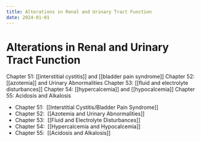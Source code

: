 ```yaml
---
title: Alterations in Renal and Urinary Tract Function
date: 2024-01-01
---
```

# Alterations in Renal and Urinary Tract Function


Chapter 51: [[interstitial cystitis]] and [[bladder pain syndrome]]
Chapter 52: [[azotemia]] and Urinary Abnormalities
Chapter 53: [[fluid and electrolyte disturbances]]
Chapter 54: [[hypercalcemia]] and [[hypocalcemia]]
Chapter 55: Acidosis and Alkalosis

*   Chapter 51:  [[Interstitial Cystitis/Bladder Pain Syndrome]]
*   Chapter 52:  [[Azotemia and Urinary Abnormalities]]
*   Chapter 53:  [[Fluid and Electrolyte Disturbances]]
*   Chapter 54:  [[Hypercalcemia and Hypocalcemia]]
*   Chapter 55:  [[Acidosis and Alkalosis]]
